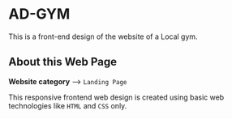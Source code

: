 # AD-GYM
This is a front-end design of the website of a Local gym. 
## About this Web Page
**Website category** --> `Landing Page`

This responsive frontend web design is created using basic web technologies like `HTML` and `CSS` only.

